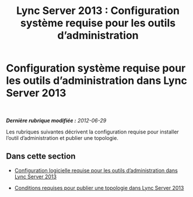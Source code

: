 ﻿---
title: 'Lync Server 2013 : Configuration système requise pour les outils d’administration'
TOCTitle: Configuration système requise pour les outils d’administration
ms:assetid: 327d3f1f-651d-4bb2-8c08-89186ee8135e
ms:mtpsurl: https://technet.microsoft.com/fr-fr/library/JJ204791(v=OCS.15)
ms:contentKeyID: 49296799
ms.date: 05/20/2016
mtps_version: v=OCS.15
ms.translationtype: HT
---

# Configuration système requise pour les outils d’administration dans Lync Server 2013

 

_**Dernière rubrique modifiée :** 2012-06-29_

Les rubriques suivantes décrivent la configuration requise pour installer l’outil d’administration et publier une topologie.

## Dans cette section

  - [Configuration logicielle requise pour les outils d’administration dans Lync Server 2013](lync-server-2013-administrative-tools-software-requirements.md)

  - [Conditions requises pour publier une topologie dans Lync Server 2013](lync-server-2013-requirements-to-publish-a-topology.md)

